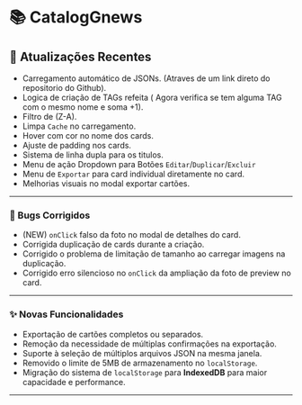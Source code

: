 # 📚 CatalogGnews

## 🚀 Atualizações Recentes

- Carregamento automático de JSONs. (Atraves de um link direto do repositorio do Github).
- Logica de criação de TAGs refeita ( Agora verifica se tem alguma TAG com o mesmo nome e soma +1).
- Filtro de (Z-A).
- Limpa `Cache` no carregamento.
- Hover com cor no nome dos cards.
- Ajuste de padding nos cards.
- Sistema de linha dupla para os titulos.
- Menu de ação Dropdown para Botões `Editar`/`Duplicar`/`Excluir`
- Menu de `Exportar` para card individual diretamente no card.
- Melhorias visuais no modal exportar cartões.
  
---

### 🐞 Bugs Corrigidos

- (NEW) `onClick` falso da foto no modal de detalhes do card.
- Corrigida duplicação de cards durante a criação.
- Corrigido o problema de limitação de tamanho ao carregar imagens na duplicação.
- Corrigido erro silencioso no `onClick` da ampliação da foto de preview no card.

---

### ✨ Novas Funcionalidades

- Exportação de cartões completos ou separados.
- Remoção da necessidade de múltiplas confirmações na exportação.
- Suporte à seleção de múltiplos arquivos JSON na mesma janela.
- Removido o limite de 5MB de armazenamento no `localStorage`.
- Migração do sistema de `localStorage` para **IndexedDB** para maior capacidade e performance.

---


